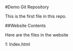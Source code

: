 #Demo Git Repository

This is the first file in this repo.

##Website Contents

Here are the files in the website

1: Index.html